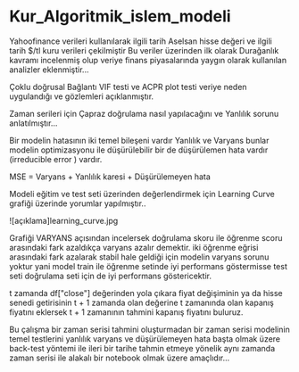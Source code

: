 # Kur_Algoritmik_islem_modeli

Yahoofinance verileri kullanılarak ilgili tarih Aselsan hisse değeri ve ilgili tarih $/tl kuru verileri çekilmiştir Bu veriler üzerinden ilk olarak Durağanlık kavramı incelenmiş olup veriye finans piyasalarında yaygın olarak kullanılan analizler eklenmiştir...

Çoklu doğrusal Bağlantı VIF testi ve ACPR plot testi veriye neden uygulandığı ve gözlemleri açıklanmıştır.

Zaman serileri için Çapraz doğrulama nasıl yapılacağını ve Yanlılık sorunu anlatılmıştır...

Bir modelin hatasının iki temel bileşeni vardır Yanlılık ve Varyans bunlar modelin optimizasyonu ile düşürülebilir bir de düşürülemen hata vardır (irreducible error ) vardır. 

MSE = Varyans + Yanlılık karesi + Düşürülemeyen hata

Modeli eğitim ve test seti üzerinden değerlendirmek için Learning Curve grafiği üzerinde yorumlar yapılmıştır..

![açıklama]learning_curve.jpg

Grafiği VARYANS açısından incelersek doğrulama skoru ile öğrenme scoru arasındaki fark azaldıkça varyans azalır demektir. iki öğrenme eğrisi arasındaki fark azalarak stabil hale geldiği için modelin varyans sorunu yoktur yani model train ile öğrenme setinde iyi performans göstermisse test seti doğrulama seti için de iyi performans göstericektir.

t zamanda df["close"] değerinden yola çıkara fiyat değişiminin ya da hisse senedi getirisinin t + 1 zamanda olan değerine t zamanında olan kapanış fiyatını eklersek t + 1 zamanının tahmini kapanış fiyatını buluruz.

Bu çalışma bir zaman serisi tahmini oluşturmadan bir zaman serisi modelinin temel testlerini yanlılık varyans ve düşürülemeyen hata başta olmak üzere back-test yöntemi ile ileri bir tarihe tahmin etmeye yönelik aynı zamanda zaman serisi ile alakalı bir notebook olmak üzere amaçlıdır...








